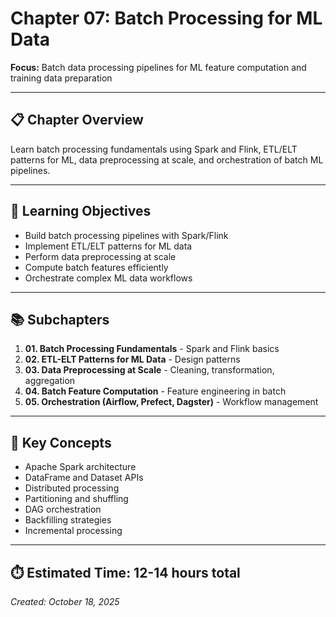 # Chapter 07: Batch Processing for ML Data

**Focus:** Batch data processing pipelines for ML feature computation and training data preparation

---

## 📋 Chapter Overview

Learn batch processing fundamentals using Spark and Flink, ETL/ELT patterns for ML, data preprocessing at scale, and orchestration of batch ML pipelines.

---

## 🎯 Learning Objectives

- Build batch processing pipelines with Spark/Flink
- Implement ETL/ELT patterns for ML data
- Perform data preprocessing at scale
- Compute batch features efficiently
- Orchestrate complex ML data workflows

---

## 📚 Subchapters

1. **01. Batch Processing Fundamentals** - Spark and Flink basics
2. **02. ETL-ELT Patterns for ML Data** - Design patterns
3. **03. Data Preprocessing at Scale** - Cleaning, transformation, aggregation
4. **04. Batch Feature Computation** - Feature engineering in batch
5. **05. Orchestration (Airflow, Prefect, Dagster)** - Workflow management

---

## 🔑 Key Concepts

- Apache Spark architecture
- DataFrame and Dataset APIs
- Distributed processing
- Partitioning and shuffling
- DAG orchestration
- Backfilling strategies
- Incremental processing

---

## ⏱️ Estimated Time: 12-14 hours total

*Created: October 18, 2025*
